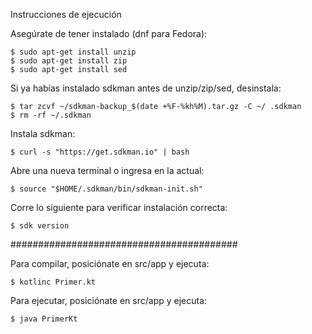 Instrucciones de ejecución

Asegúrate de tener instalado (dnf para Fedora):
```
$ sudo apt-get install unzip
$ sudo apt-get install zip
$ sudo apt-get install sed
```
Si ya habías instalado sdkman antes de unzip/zip/sed, desinstala:
```
$ tar zcvf ~/sdkman-backup_$(date +%F-%kh%M).tar.gz -C ~/ .sdkman
$ rm -rf ~/.sdkman
```
Instala sdkman:
```
$ curl -s "https://get.sdkman.io" | bash
```
Abre una nueva terminal o ingresa en la actual:
```
$ source "$HOME/.sdkman/bin/sdkman-init.sh"
```
Corre lo siguiente para verificar instalación correcta:
```
$ sdk version
```
#########################################

Para compilar, posiciónate en src/app y ejecuta:
```
$ kotlinc Primer.kt
```
Para ejecutar, posiciónate en src/app y ejecuta:
```
$ java PrimerKt
```
